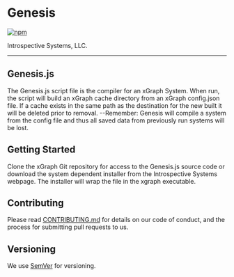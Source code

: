 # Genesis

[![npm](https://img.shields.io/npm/v/xgraph.svg?style=for-the-badge)](https://www.npmjs.com/package/xgraph)

Introspective Systems, LLC.

---
## Genesis.js
The Genesis.js script file is the compiler for an xGraph System. When run, the
script will build an xGraph cache directory from an xGraph config.json file.
If a cache exists in the same path as the destination for the new built it will
be deleted prior to removal. --Remember: Genesis will compile a system from the
config file and thus all saved data from previously run systems will be lost.


## Getting Started

Clone the xGraph Git repository for access to the Genesis.js source code or
download the system dependent installer from the Introspective Systems webpage.
The installer will wrap the file in the xgraph executable.



## Contributing

Please read [CONTRIBUTING.md](../bin/CONTRIBUTING.md) for details on our code of
conduct, and the process for submitting pull requests to us.

## Versioning

We use [SemVer](http://semver.org/) for versioning.
